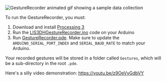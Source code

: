 ![GestureRecorder animated gif showing a sample data collection](https://raw.githubusercontent.com/makeabilitylab/physcomp/master/signals/assets/movies/GestureRecorder_Trim_800_5fps_compressed90.gif)

To run the GestureRecorder, you must:
1. Download and install [Processing 3](https://processing.org/download/)
2. Run the [LIS3DHGestureRecorder.ino](https://github.com/makeabilitylab/arduino/tree/master/Processing/GestureRecorder/Arduino/LIS3DHGestureRecorder) code on your Arduino
3. Run [GestureRecorder.pde](https://github.com/makeabilitylab/arduino/blob/master/Processing/GestureRecorder/GestureRecorder.pde). Make sure to update the `ARDUINO_SERIAL_PORT_INDEX` and `SERIAL_BAUD_RATE` to match your Arduino.

Your recorded gestures will be stored in a folder called `Gestures`, which will be a sub-directory in the root `.pde`.

Here's a silly video demonstration: https://youtu.be/z9OeVyGdbVY
